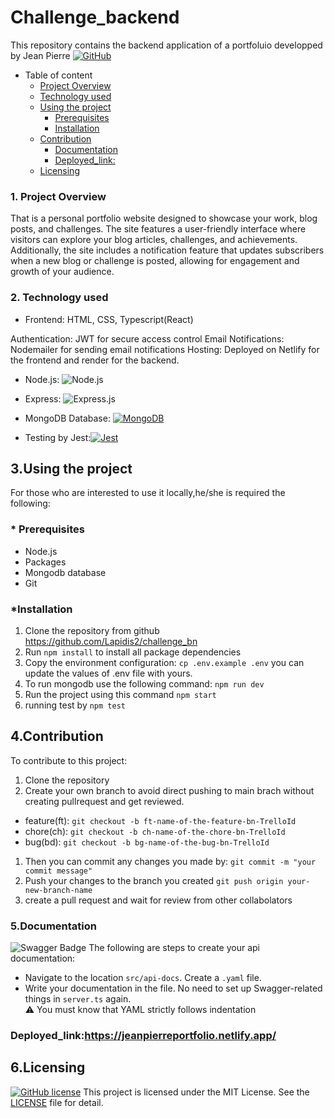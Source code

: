 # Challenge_backend

This repository contains the backend application of a portfoluio developped by Jean Pierre
[![GitHub](https://badgen.net/badge/icon/github?icon=github&label)](https://github.com)

- Table of content
   - [Project Overview](#project-overview)
    - [Technology used](#technology-used)
  - [Using the project](#using-the-project)
    - [Prerequisites](#prerequisites)
    - [Installation](#installation)
  - [Contribution](#contribution)
    - [Documentation](#documentation)
    - [Deployed\_link:](#deployed_link)
  - [Licensing](#licensing)
### 1. Project Overview
That is a personal portfolio website designed to showcase your work, blog posts, and challenges. The site features a user-friendly interface where visitors can explore your blog articles, challenges, and achievements. Additionally, the site includes a notification feature that updates subscribers when a new blog or challenge is posted, allowing for engagement and growth of your audience.

### 2. Technology used 
* Frontend: HTML, CSS, Typescript(React)

Authentication: JWT for secure access control
Email Notifications: Nodemailer for sending email notifications
Hosting: Deployed on Netlify for the frontend and render for the backend.

* Node.js: ![Node.js](https://img.shields.io/badge/-Node.js-000000?style=flat&logo=node.js)
  
* Express: ![Express.js](https://img.shields.io/badge/express.js-%23404d59.svg?logo=express&logoColor=%2361DAFB&style=for-the-badge)
  
* MongoDB Database: [![MongoDB](https://img.shields.io/badge/database-MongoDB-green)](https://www.mongodb.com/)

  
* Testing by Jest:[![Jest](https://img.shields.io/badge/testing-Jest-red)](https://jestjs.io/)


## 3.Using the project

  For those who are interested to use it locally,he/she is required the following:

### * Prerequisites

- Node.js
- Packages
- Mongodb database
- Git

### *Installation

1. Clone the repository from github https://github.com/Lapidis2/challenge_bn
2. Run `npm install` to install all package dependencies
3. Copy the environment configuration:
    `cp .env.example .env`
     you can update the values of .env file with yours.
4. To run mongodb use the following command:
   `npm run dev`
5. Run the project using this command `npm start`
6. running test by `npm test`

## 4.Contribution

To contribute to this project:

1. Clone the repository
2. Create your own branch to avoid direct pushing to main brach without creating pullrequest and get reviewed.

- feature(ft): `git checkout -b ft-name-of-the-feature-bn-TrelloId`
- chore(ch): `git checkout -b ch-name-of-the-chore-bn-TrelloId `
- bug(bd): `git checkout -b bg-name-of-the-bug-bn-TrelloId `


1. Then you can commit any changes you made by: `git commit -m "your commit message"`
2. Push your changes to the branch you created `git push origin your-new-branch-name`
3. create a pull request and wait for review from other collabolators
###  5.Documentation 
![Swagger Badge](https://img.shields.io/badge/Swagger-85EA2D?logo=swagger&logoColor=000&style=for-the-badge)
The following are steps to create your api documentation:
- Navigate to the location `src/api-docs`.
Create a `.yaml` file.
- Write your documentation in the file.
 No need to set up Swagger-related things in `server.ts` again. <br>:warning:
 You must know that YAML strictly follows indentation
### Deployed_link:https://jeanpierreportfolio.netlify.app/
## 6.Licensing
[![GitHub license](https://img.shields.io/github/license/Naereen/StrapDown.js.svg)](https://github.com/Naereen/StrapDown.js/blob/master/LICENSE)
This project is licensed under the MIT License. See the [LICENSE](LICENSE) file for detail.


